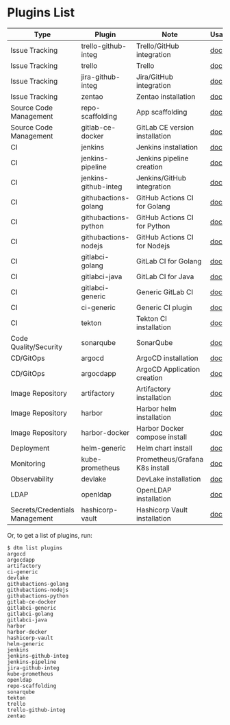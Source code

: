 # Plugins List

| Type                           | Plugin                      | Note                           | Usage/Doc                             |
|--------------------------------|-----------------------------|--------------------------------|---------------------------------------|
| Issue Tracking                 | trello-github-integ         | Trello/GitHub integration      | [doc](trello-github-integ.md)         |
| Issue Tracking                 | trello                      | Trello                         | [doc](trello.md)                      |
| Issue Tracking                 | jira-github-integ           | Jira/GitHub integration        | [doc](jira-github-integ.md)           |
| Issue Tracking                 | zentao                      | Zentao installation            | [doc](zentao.md)                      |
| Source Code Management         | repo-scaffolding            | App scaffolding                | [doc](repo-scaffolding.md)            |
| Source Code Management         | gitlab-ce-docker            | GitLab CE version installation | [doc](gitlab-ce-docker.md)            |
| CI                             | jenkins                     | Jenkins installation           | [doc](jenkins.md)                     |
| CI                             | jenkins-pipeline            | Jenkins pipeline creation      | [doc](jenkins-pipeline.md)            |
| CI                             | jenkins-github-integ        | Jenkins/GitHub integration     | [doc](jenkins-github-integ.md)        |
| CI                             | githubactions-golang        | GitHub Actions CI for Golang   | [doc](githubactions-golang.md)        |
| CI                             | githubactions-python        | GitHub Actions CI for Python   | [doc](githubactions-python.md)        |
| CI                             | githubactions-nodejs        | GitHub Actions CI for Nodejs   | [doc](githubactions-nodejs.md)        |
| CI                             | gitlabci-golang             | GitLab CI for Golang           | [doc](gitlabci-golang.md)             |
| CI                             | gitlabci-java               | GitLab CI for Java             | [doc](gitlabci-java.md)               |
| CI                             | gitlabci-generic            | Generic GitLab CI              | [doc](gitlabci-generic.md)            |
| CI                             | ci-generic                  | Generic CI plugin              | [doc](ci-generic.md)                  |
| CI                             | tekton                      | Tekton CI installation         | [doc](tekton.md)                      |
| Code Quality/Security          | sonarqube                   | SonarQube                      | [doc](sonarqube.md)
| CD/GitOps                      | argocd                      | ArgoCD installation            | [doc](argocd.md)                      |
| CD/GitOps                      | argocdapp                   | ArgoCD Application creation    | [doc](argocdapp.md)                   |
| Image Repository               | artifactory                 | Artifactory installation       | [doc](artifactory.md)                 |
| Image Repository               | harbor                      | Harbor helm installation       | [doc](harbor.md)                      |
| Image Repository               | harbor-docker               | Harbor Docker compose install  | [doc](harbor-docker.md)               |
| Deployment                     | helm-generic                | Helm chart install             | [doc](helm-generic.md)               |
| Monitoring                     | kube-prometheus             | Prometheus/Grafana K8s install | [doc](kube-prometheus.md)             |
| Observability                  | devlake                     | DevLake installation           | [doc](devlake.md)                     |
| LDAP                           | openldap                    | OpenLDAP installation          | [doc](openldap.md)                    |
| Secrets/Credentials Management | hashicorp-vault             | Hashicorp Vault installation   | [doc](hashicorp-vault.md)             |

Or, to get a list of plugins, run:

```shell
$ dtm list plugins
argocd
argocdapp
artifactory
ci-generic
devlake
githubactions-golang
githubactions-nodejs
githubactions-python
gitlab-ce-docker
gitlabci-generic
gitlabci-golang
gitlabci-java
harbor
harbor-docker
hashicorp-vault
helm-generic
jenkins
jenkins-github-integ
jenkins-pipeline
jira-github-integ
kube-prometheus
openldap
repo-scaffolding
sonarqube
tekton
trello
trello-github-integ
zentao
```
